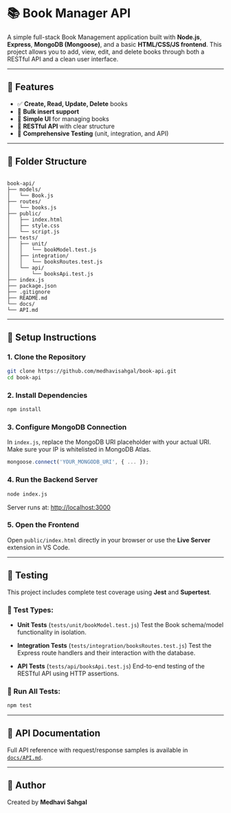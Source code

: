 # 📚 Book Manager API

A simple full-stack Book Management application built with **Node.js**, **Express**, **MongoDB (Mongoose)**, and a basic **HTML/CSS/JS frontend**. This project allows you to add, view, edit, and delete books through both a RESTful API and a clean user interface.

---

## 🚀 Features

- ✅ **Create, Read, Update, Delete** books  
- 🧾 **Bulk insert support**  
- 🎨 **Simple UI** for managing books  
- 🔧 **RESTful API** with clear structure  
- 🧪 **Comprehensive Testing** (unit, integration, and API)

---

## 📁 Folder Structure

```

book-api/
├── models/
│   └── Book.js
├── routes/
│   └── books.js
├── public/
│   ├── index.html
│   ├── style.css
│   └── script.js
├── tests/
│   ├── unit/
│   │   └── bookModel.test.js
│   ├── integration/
│   │   └── booksRoutes.test.js
│   └── api/
│       └── booksApi.test.js
├── index.js
├── package.json
├── .gitignore
├── README.md
└── docs/
└── API.md

````

---

## 🔧 Setup Instructions

### 1. Clone the Repository

```bash
git clone https://github.com/medhavisahgal/book-api.git
cd book-api
````

### 2. Install Dependencies

```bash
npm install
```

### 3. Configure MongoDB Connection

In `index.js`, replace the MongoDB URI placeholder with your actual URI.
Make sure your IP is whitelisted in MongoDB Atlas.

```js
mongoose.connect('YOUR_MONGODB_URI', { ... });
```

### 4. Run the Backend Server

```bash
node index.js
```

Server runs at: [http://localhost:3000](http://localhost:3000)

### 5. Open the Frontend

Open `public/index.html` directly in your browser or use the **Live Server** extension in VS Code.

---

## 🧪 Testing

This project includes complete test coverage using **Jest** and **Supertest**.

### 🧪 Test Types:

* **Unit Tests** (`tests/unit/bookModel.test.js`)
  Test the Book schema/model functionality in isolation.

* **Integration Tests** (`tests/integration/booksRoutes.test.js`)
  Test the Express route handlers and their interaction with the database.

* **API Tests** (`tests/api/booksApi.test.js`)
  End-to-end testing of the RESTful API using HTTP assertions.

### 🧪 Run All Tests:

```bash
npm test
```

---

## 📖 API Documentation

Full API reference with request/response samples is available in [`docs/API.md`](docs/API.md).

---

## 🙋 Author

Created by **Medhavi Sahgal**

